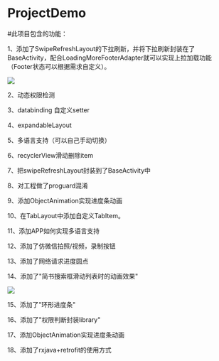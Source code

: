 # ProjectDemo
#此项目包含的功能：

1、添加了SwipeRefreshLayout的下拉刷新，并将下拉刷新封装在了BaseActivity，配合LoadingMoreFooterAdapter就可以实现上拉加载功能（Footer状态可以根据需求自定义）。

![](https://github.com/androidxiao/ProjectDemo/blob/master/assets/loading_more.gif)

2、动态权限检测

3、databinding 自定义setter

4、expandableLayout

5、多语言支持（可以自己手动切换）

6、recyclerView滑动删除item

7、把swipeRefreshLayout封装到了BaseActivity中

8、对工程做了proguard混淆

9、添加ObjectAnimation实现进度条动画

10、在TabLayout中添加自定义TabItem。

11、添加APP如何实现多语言支持

12、添加了仿微信拍照/视频，录制按钮

13、添加了网络请求进度圆点

14、添加了"简书搜索框滑动列表时的动画效果"

![](https://github.com/androidxiao/ProjectDemo/blob/master/assets/jianshu_search.gif)

15、添加了"环形进度条"

16、添加了"权限判断封装library"

17、添加ObjectAnimation实现进度条动画

18、添加了rxjava+retrofit的使用方式
